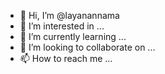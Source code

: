 - 👋 Hi, I’m @layanannama
- 👀 I’m interested in ...
- 🌱 I’m currently learning ...
- 💞️ I’m looking to collaborate on ...
- 📫 How to reach me ...

<!---
layanannama/layanannama is a ✨ special ✨ repository because its `README.md` (this file) appears on your GitHub profile.
You can click the Preview link to take a look at your changes.
--->
